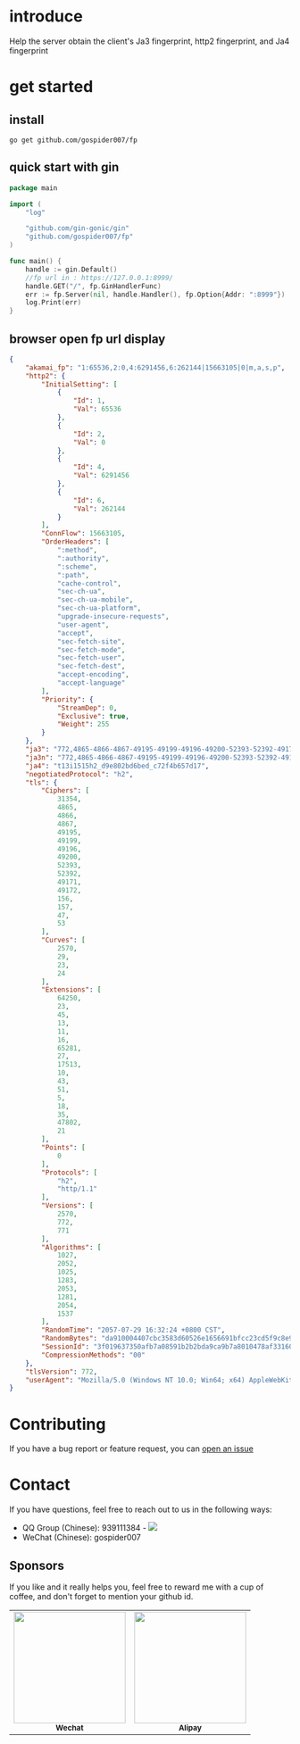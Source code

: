 # introduce
Help the server obtain the client's Ja3 fingerprint, http2 fingerprint, and Ja4 fingerprint
# get started
## install
```
go get github.com/gospider007/fp
```
## quick start with gin
```go
package main

import (
	"log"

	"github.com/gin-gonic/gin"
	"github.com/gospider007/fp"
)

func main() {
	handle := gin.Default()
	//fp url in : https://127.0.0.1:8999/
	handle.GET("/", fp.GinHandlerFunc)
	err := fp.Server(nil, handle.Handler(), fp.Option{Addr: ":8999"})
	log.Print(err)
}
```
## browser open fp url display
```json
{
    "akamai_fp": "1:65536,2:0,4:6291456,6:262144|15663105|0|m,a,s,p",
    "http2": {
        "InitialSetting": [
            {
                "Id": 1,
                "Val": 65536
            },
            {
                "Id": 2,
                "Val": 0
            },
            {
                "Id": 4,
                "Val": 6291456
            },
            {
                "Id": 6,
                "Val": 262144
            }
        ],
        "ConnFlow": 15663105,
        "OrderHeaders": [
            ":method",
            ":authority",
            ":scheme",
            ":path",
            "cache-control",
            "sec-ch-ua",
            "sec-ch-ua-mobile",
            "sec-ch-ua-platform",
            "upgrade-insecure-requests",
            "user-agent",
            "accept",
            "sec-fetch-site",
            "sec-fetch-mode",
            "sec-fetch-user",
            "sec-fetch-dest",
            "accept-encoding",
            "accept-language"
        ],
        "Priority": {
            "StreamDep": 0,
            "Exclusive": true,
            "Weight": 255
        }
    },
    "ja3": "772,4865-4866-4867-49195-49199-49196-49200-52393-52392-49171-49172-156-157-47-53,23-45-13-11-16-65281-27-17513-10-43-51-5-18-35-21,29-23-24,0",
    "ja3n": "772,4865-4866-4867-49195-49199-49196-49200-52393-52392-49171-49172-156-157-47-53,,29-23-24,0",
    "ja4": "t13i1515h2_d9e802bd6bed_c72f4b657d17",
    "negotiatedProtocol": "h2",
    "tls": {
        "Ciphers": [
            31354,
            4865,
            4866,
            4867,
            49195,
            49199,
            49196,
            49200,
            52393,
            52392,
            49171,
            49172,
            156,
            157,
            47,
            53
        ],
        "Curves": [
            2570,
            29,
            23,
            24
        ],
        "Extensions": [
            64250,
            23,
            45,
            13,
            11,
            16,
            65281,
            27,
            17513,
            10,
            43,
            51,
            5,
            18,
            35,
            47802,
            21
        ],
        "Points": [
            0
        ],
        "Protocols": [
            "h2",
            "http/1.1"
        ],
        "Versions": [
            2570,
            772,
            771
        ],
        "Algorithms": [
            1027,
            2052,
            1025,
            1283,
            2053,
            1281,
            2054,
            1537
        ],
        "RandomTime": "2057-07-29 16:32:24 +0800 CST",
        "RandomBytes": "da910004407cbc3583d60526e1656691bfcc23cd5f9c8e9320cc6c35",
        "SessionId": "3f019637350afb7a08591b2b2bda9ca9b7a8010478af331609e275c19bd41223",
        "CompressionMethods": "00"
    },
    "tlsVersion": 772,
    "userAgent": "Mozilla/5.0 (Windows NT 10.0; Win64; x64) AppleWebKit/537.36 (KHTML, like Gecko) Chrome/117.0.0.0 Safari/537.36 Edg/117.0.2045.60"
}
```
# Contributing
If you have a bug report or feature request, you can [open an issue](../../issues/new)
# Contact
If you have questions, feel free to reach out to us in the following ways:
* QQ Group (Chinese): 939111384 - <a href="http://qm.qq.com/cgi-bin/qm/qr?_wv=1027&k=yI72QqgPExDqX6u_uEbzAE_XfMW6h_d3&jump_from=webapi"><img src="https://pub.idqqimg.com/wpa/images/group.png"></a>
* WeChat (Chinese): gospider007

## Sponsors
If you like and it really helps you, feel free to reward me with a cup of coffee, and don't forget to mention your github id.
<table>
    <tr>
        <td align="center">
            <img src="https://github.com/gospider007/tools/blob/master/play/wx.jpg?raw=true" height="200px" width="200px"   alt=""/>
            <br />
            <sub><b>Wechat</b></sub>
        </td>
        <td align="center">
            <img src="https://github.com/gospider007/tools/blob/master/play/qq.jpg?raw=true" height="200px" width="200px"   alt=""/>
            <br />
            <sub><b>Alipay</b></sub>
        </td>
    </tr>
</table>


